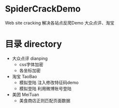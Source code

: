 # SpiderCrackDemo
Web site cracking  解决各站点反爬Demo 大众点评、淘宝

# 目录 directory
- 大众点评 dianping
  - css字体加密
  - 各坐标加密
- 淘宝 TaoBao
  - 模拟登陆 注入修改特征码demo
  - 模拟登陆 利用微博账号登陆
- 美团 MeiTuan
  - 美食商店正则匹配页面数据